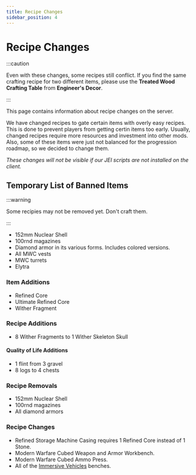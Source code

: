 ```yaml
---
title: Recipe Changes
sidebar_position: 4
---
```


# Recipe Changes

:::caution

Even with these changes, some recipes still conflict. If you find the same crafting recipe for two different items, please use the **Treated Wood Crafting Table** from **Engineer's Decor**.

:::

This page contains information about recipe changes on the server.

We have changed recipes to gate certain items with overly easy recipes. This is done to prevent players from getting certin items too early. Usually, changed recipes require more resources and investment into other mods. Also, some of these items were just not balanced for the progression roadmap, so we decided to change them.

*These changes will not be visible if our JEI scripts are not installed on the client.*

## Temporary List of Banned Items

:::warning

Some recipies may not be removed yet. Don't craft them.

:::
- 152mm Nuclear Shell
- 100rnd magazines
- Diamond armor in its various forms. Includes colored versions. 
- All MWC vests
- MWC turrets
- Elytra

### Item Additions

- Refined Core
- Ultimate Refined Core
- Wither Fragment
### Recipe Additions

- 8 Wither Fragments to 1 Wither Skeleton Skull

#### Quality of Life Additions
- 1 flint from 3 gravel
- 8 logs to 4 chests

### Recipe Removals  

- 152mm Nuclear Shell
- 100rnd magazines
- All diamond armors

### Recipe Changes
- Refined Storage Machine Casing requires 1 Refined Core instead of 1 Stone.
- Modern Warfare Cubed Weapon and Armor Workbench.
- Modern Warfare Cubed Ammo Press.
- All of the [Immersive Vehicles](https://docs.geopolmc.org/docs/Mods/Immersive_Mods/Immersive_Vehicles) benches.
